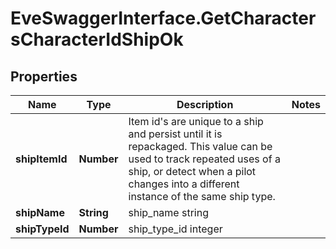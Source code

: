 # EveSwaggerInterface.GetCharactersCharacterIdShipOk

## Properties
Name | Type | Description | Notes
------------ | ------------- | ------------- | -------------
**shipItemId** | **Number** | Item id's are unique to a ship and persist until it is repackaged. This value can be used to track repeated uses of a ship, or detect when a pilot changes into a different instance of the same ship type. | 
**shipName** | **String** | ship_name string | 
**shipTypeId** | **Number** | ship_type_id integer | 


